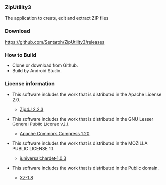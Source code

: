 ### ZipUtility3

The application to create, edit and extract ZIP files

### Download  

https://github.com/Sentaroh/ZipUtility3/releases

### How to Build  
- Clone or download from Github.
- Build by Android Studio.

### License information  
- This software includes the work that is distributed in the Apache License 2.0.  
  - [Zip4J 2.2.3](http://www.lingala.net/zip4j.html)

- This software includes the work that is distributed in the GNU Lesser General Public License v2.1.
  - [Apache Commons Compress 1.20](https://commons.apache.org/proper/commons-compress/index.html)  

- This software includes the work that is distributed in the MOZILLA PUBLIC LICENSE 1.1.  
  - [juniversalchardet-1.0.3](https://code.google.com/archive/p/juniversalchardet/)   

- This software includes the work that is distributed in the Public domain.  
  - [XZ-1.8](https://tukaani.org/xz/java.html)  
